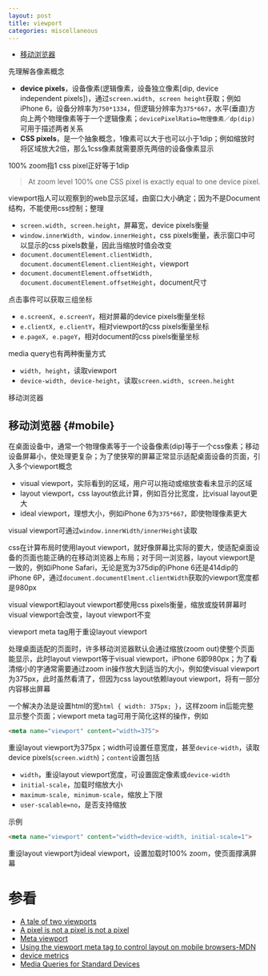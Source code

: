```yaml
---
layout: post
title: viewport
categories: miscellaneous
---
```


<ul>
  <li><a href="#mobile" data-trigger="manu">移动浏览器</a></li>
</ul>

先理解各像素概念

+ **device pixels**，设备像素(逻辑像素，设备独立像素[dip, device independent pixels])，通过`screen.width, screen height`获取；例如iPhone 6，设备分辨率为`750*1334`，但逻辑分辨率为`375*667`，水平(垂直)方向上两个物理像素等于一个逻辑像素；`devicePixelRatio=物理像素／dp(dip)`可用于描述两者关系
+ **CSS pixels**，是一个抽象概念，1像素可以大于也可以小于1dip；例如缩放时将区域放大2倍，那么1css像素就需要原先两倍的设备像素显示

100% zoom指1 css pixel正好等于1dip

> At zoom level 100% one CSS pixel is exactly equal to one device pixel.

viewport指人可以观察到的web显示区域，由窗口大小确定；因为不是Document结构，不能使用css控制；整理

+ `screen.width, screen.height`，屏幕宽，device pixels衡量
+ `window.innerWidth, window.innerHeight`，css pixels衡量，表示窗口中可以显示的css pixels数量，因此当缩放时值会改变
+ `document.documentElement.clientWidth, document.documentElement.clientHeight`，viewport
+ `document.documentElement.offsetWidth, document.documentElement.offsetHeight`，document尺寸

点击事件可以获取三组坐标

+ `e.screenX, e.screenY`，相对屏幕的device pixels衡量坐标
+ `e.clientX, e.clientY`，相对viewport的css pixels衡量坐标
+ `e.pageX, e.pageY`，相对document的css pixels衡量坐标

media query也有两种衡量方式

+ `width, height`，读取viewport
+ `device-width, device-height`，读取`screen.width, screen.height`

移动浏览器

## 移动浏览器 {#mobile}
在桌面设备中，通常一个物理像素等于一个设备像素(dip)等于一个css像素；移动设备屏幕小，使处理更复杂；为了使狭窄的屏幕正常显示适配桌面设备的页面，引入多个viewport概念

+ visual viewport，实际看到的区域，用户可以拖动或缩放查看未显示的区域
+ layout viewport，css layout依此计算，例如百分比宽度，比visual layout更大
+ ideal viewport，理想大小，例如iPhone 6为`375*667`，即使物理像素更大

visual viewport可通过`window.innerWidth/innerHeight`读取

css在计算布局时使用layout viewport，就好像屏幕比实际的要大，使适配桌面设备的页面也能正确的在移动浏览器上布局；对于同一浏览器，layout viewport是一致的，例如iPhone Safari，无论是宽为375dip的iPhone 6还是414dip的iPhone 6P，通过`document.documentElment.clientWidth`获取的viewport宽度都是980px

visual viewport和layout viewport都使用css pixels衡量，缩放或旋转屏幕时visual viewport会改变，layout viewport不变

viewport meta tag用于重设layout viewport

处理桌面适配的页面时，许多移动浏览器默认会通过缩放(zoom out)使整个页面能显示，此时layout viewport等于visual viewport，iPhone 6即980px；为了看清缩小的字通常需要通过zoom in操作放大到适当的大小，例如使visual viewport为375px，此时虽然看清了，但因为css layout依赖layout viewport，将有一部分内容移出屏幕

一个解决办法是设置html的宽`html { width: 375px; }`，这样zoom in后能完整显示整个页面；viewport meta tag可用于简化这样的操作，例如

~~~html
<meta name="viewport" content="width=375">
~~~
重设layout viewport为375px；width可设置任意宽度，甚至`device-width`，读取device pixels(`screen.width`)；`content`设置包括

+ `width`，重设layout viewport宽度，可设置固定像素或`device-width`
+ `initial-scale`，加载时缩放大小
+ `maximum-scale, minimum-scale`，缩放上下限
+ `user-scalable=no`，是否支持缩放

示例

~~~html
<meta name="viewport" content="width=device-width, initial-scale=1">
~~~
重设layout viewport为ideal viewport，设置加载时100% zoom，使页面撑满屏幕


# 参看
+ [A tale of two viewports](http://www.quirksmode.org/mobile/viewports.html "A tale of two viewports")
+ [A pixel is not a pixel is not a pixel](http://www.quirksmode.org/blog/archives/2010/04/a_pixel_is_not.html "A pixel is not a pixel is not a pixel")
+ [Meta viewport](http://www.quirksmode.org/mobile/metaviewport/ "Meta viewport")
+ [Using the viewport meta tag to control layout on mobile browsers-MDN](https://developer.mozilla.org/en-US/docs/Mozilla/Mobile/Viewport_meta_tag "Using the viewport meta tag to control layout on mobile browsers")
+ [device metrics](https://material.io/devices/ "device metrics")
+ [Media Queries for Standard Devices](https://css-tricks.com/snippets/css/media-queries-for-standard-devices/ "Media Queries for Standard Devices")

[dhb]:/assets/desktop_htmlbehaviour.jpg "Desktop html behaviour"
